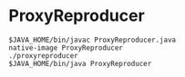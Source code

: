 # ProxyReproducer
```shell 
$JAVA_HOME/bin/javac ProxyReproducer.java
native-image ProxyReproducer
./proxyreproducer
$JAVA_HOME/bin/java ProxyReproducer
```
